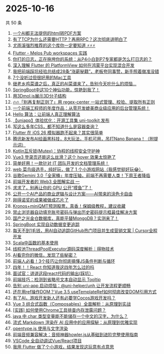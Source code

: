 # 2025-10-16

共 50 条

<!-- BEGIN JUEJIN -->
<!-- 最后更新时间 2025-10-16 00:09:49 +0800 -->
1. [一个AI都无法提供的html转PDF方案](https://juejin.cn/post/7559886023661649958)
1. [有了TCP为什么还需要HTTP？再用RPC？这次彻底讲明白了](https://juejin.cn/post/7559981310472470562)
1. [尤雨溪强烈推荐的这个库你一定要知道 ⚡️⚡️⚡️](https://juejin.cn/post/7560583796140949531)
1. [Flutter - Melos Pub workspaces 实践](https://juejin.cn/post/7559905027567599631)
1. [你打的日志，正在拖垮你的系统：从P4小白到P7专家都是怎么打日志的？](https://juejin.cn/post/7561077821995597876)
1. [深入理解 Flutter 的 PlatformView 如何在鸿蒙平台实现混合开发](https://juejin.cn/post/7559875444817526847)
1. [我把前端踩坑经验总结成28条“涨薪秘籍”，老板夸同事赞，新手照着做准没错](https://juejin.cn/post/7560167720014446638)
1. [7个没听过但很好用的Mac工具](https://juejin.cn/post/7560533712578265114)
1. [继老乡鸡菜谱之后，真正的AI菜谱来了，告别今天吃什么的烦恼...](https://juejin.cn/post/7559864914883952650)
1. [SpringBoot中这10个神仙功能，惊艳到我了！](https://juejin.cn/post/7559932640288522266)
1. [用3Dmol.js展示3D分子结构](https://juejin.cn/post/7559830362740113446)
1. [🔥🔥「别再复制正则了」用 regex-center 一站式管理、校验、提取所有正则 ](https://juejin.cn/post/7560183051230560306)
1. [一个前端工程师的年度作品：从零开发媲美商业级应用的后台管理系统！](https://juejin.cn/post/7560845871291269159)
1. [Hello 算法：让前端人真正理解算法](https://juejin.cn/post/7559894733183877163)
1. [【uniapp】体验优化：开源工具集 uni-toolkit 发布](https://juejin.cn/post/7560580725717680143)
1. [写这么多年CSS，都不知道什么是容器查询？](https://juejin.cn/post/7559932640289292314)
1. [Flutter 在 iOS 26 模拟器跑不起来？其实很简单](https://juejin.cn/post/7560986017034190891)
1. [腾讯新发布AI绘画黑科技，8大玩法，手机可用，吊打Nano Banana！（附提示词）](https://juejin.cn/post/7559959596472254499)
1. [Kotlin互斥锁(Mutex)：协程的线程安全守护神](https://juejin.cn/post/7560516750552629311)
1. [Vue3 登录页还能这么丝滑？这个 hover 效果太惊艳了](https://juejin.cn/post/7560905838074249279)
1. [简单好用！一款针对 IT 团队开发的文档管理系统！](https://juejin.cn/post/7559883056546201636)
1. [web 菜鸟级选手，纯好玩，做了 1 个小游戏网站（我感觉挺好玩😂）](https://juejin.cn/post/7559886023662731302)
1. [谷歌Gemini 3.0「全家桶」年度压轴，前端不再需要人类！下周王者降临](https://juejin.cn/post/7560312747679678474)
1. [前端开发者的 Web3 全图解实战 一](https://juejin.cn/post/7559850185498378250)
1. [求求了，别再让你的 GPU 公开“摸鱼”了！](https://juejin.cn/post/7560621651106725940)
1. [公开一个AI产品的商业逻辑与设计方案——AI带来的涂色卡自由](https://juejin.cn/post/7560598724012392482)
1. [刚得诺奖的成果被做成芯片了](https://juejin.cn/post/7560374742990733352)
1. [Kronos+miniQMT预测股票，真香！保姆级教程，建议收藏](https://juejin.cn/post/7560167720013692974)
1. [禁止浏览器自动填充账号密码与弹出历史密码提示框最佳解决方案](https://juejin.cn/post/7560516750552514623)
1. [国产之光金仓数据库，真能平替MongoDB？实测来了！](https://juejin.cn/post/7560219375987884032)
1. [SpringBoot 实现自动数据变更追踪](https://juejin.cn/post/7559794761038135337)
1. [每天不到1毛钱，用AI自动追踪GitHub热门项目并生成营销文案 | Cursor全程开发](https://juejin.cn/post/7559836484209377299)
1. [Scala中函数的基本使用](https://juejin.cn/post/7560418040732778511)
1. [线程池ThreadPoolExecutor源码深度解析｜得物技术](https://juejin.cn/post/7560838912361644072)
1. [AI看完你的微信，发现了些秘密？](https://juejin.cn/post/7559868401637343272)
1. [前端人必看！3个技巧让你彻底搞懂JS条件判断与循环](https://juejin.cn/post/7559850185498689546)
1. [四年！！React 你知道我这四年怎么过的吗](https://juejin.cn/post/7561003328424394802)
1. [面试官：讲讲这段react代码的输出(踩坑）](https://juejin.cn/post/7559794761038331945)
1. [前端技巧：检测到省略号文本自动显示 Tooltip](https://juejin.cn/post/7560990056316813321)
1. [告别 uni-app 启动烦恼：@uni-helper/unh 让开发流程更顺畅](https://juejin.cn/post/7560702874298417179)
1. [还在用ref操作DOM？Vue 3.5 useTemplateRef如何彻底改变DOM引用方式](https://juejin.cn/post/7560294388309164084)
1. [有了AI，游戏开发新人还有必要学Cocos游戏开发吗？](https://juejin.cn/post/7559969034281451563)
1. [Vue 3 组合式函数（Composables）全面解析：从原理到实战](https://juejin.cn/post/7560598724012326946)
1. [[实践] 如何使用Chrome工具排查内存泄露问题？](https://juejin.cn/post/7560510073950273579)
1. [java 中 char 类型变量能不能储存一个中文的汉字，为什么？](https://juejin.cn/post/7559998254633484315)
1. [流式 Markdown 渲染在 AI 应用中的应用探秘：从原理到优雅实现](https://juejin.cn/post/7560657201415045154)
1. [opentype.js 使用与文字渲染](https://juejin.cn/post/7560552803317678118)
1. [前端音频兼容解决：音频神器howler.js从基础到进阶完整使用指南](https://juejin.cn/post/7560542615484137491)
1. [VSCode 全自动调试Vue/React项目](https://juejin.cn/post/7561041405100900387)
1. [我用 Flutter 做了个小游戏，结果发现这玩意有点意思](https://juejin.cn/post/7560992984017666083)
<!-- END JUEJIN -->